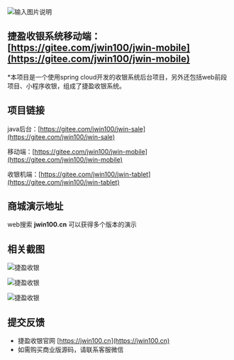 ![输入图片说明](https://picture.jwin100.cn/ant/index-banner.png "捷盈收银系统.png")

## 捷盈收银系统移动端：[https://gitee.com/jwin100/jwin-mobile](https://gitee.com/jwin100/jwin-mobile)

*本项目是一个使用spring cloud开发的收银系统后台项目，另外还包括web前段项目、小程序收银，组成了捷盈收银系统。

## 项目链接

java后台：[https://gitee.com/jwin100/jwin-sale](https://gitee.com/jwin100/jwin-sale)

移动端：[https://gitee.com/jwin100/jwin-mobile](https://gitee.com/jwin100/jwin-mobile)

收银机端：[https://gitee.com/jwin100/jwin-tablet](https://gitee.com/jwin100/jwin-tablet)

## 商城演示地址

web搜索 **jwin100.cn** 可以获得多个版本的演示

## 相关截图

![捷盈收银](https://picture.jwin100.cn/default/document/jwin01.png "捷盈收银系统.png")

![捷盈收银](https://picture.jwin100.cn/default/document/jwin02.png "捷盈收银系统.png")

![捷盈收银](https://picture.jwin100.cn/default/document/jwin03.png "捷盈收银系统.png")

## 提交反馈

- 捷盈收银官网 [https://jwin100.cn](https://jwin100.cn)
- 如需购买商业版源码，请联系客服微信
